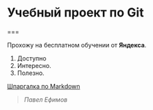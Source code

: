# Учебный проект по Git
===

Прохожу на бесплатном обучении от **Яндекса**.

1. Доступно
2. Интересно.
3. Полезно.

[Шпаргалка по Markdown](https://gist.github.com/fomvasss/8dd8cd7f88c67a4e3727f9d39224a84c#links "Шпаргалка")

> *Павел Ефимов*
